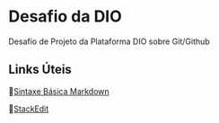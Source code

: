 # Desafio da DIO
Desafio de Projeto da Plataforma DIO sobre Git/Github 

## Links Úteis
🔸[Sintaxe Básica Markdown](https://www.markdownguide.org/basic-syntax/)

🔸[StackEdit](https://stackedit.io/app#)
